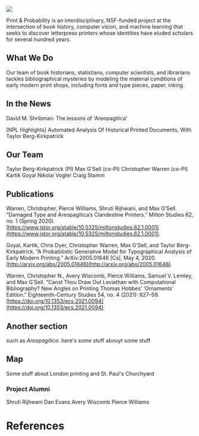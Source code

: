 <a href="https://juncture-digital.org"><img src="https://juncture-digital.org/images/ve-button.png"></a>

<param ve-config
       title="Print & Probability"
       banner="https://upload.wikimedia.org/wikipedia/commons/thumb/8/81/AtelierTypographie-AVonWerdt.jpg/1280px-AtelierTypographie-AVonWerdt.jpg"
       layout="vertical">

<!-- banner="https://hrc.contentdm.oclc.org/digital/iiif/p15878coll17/10666/185,160,1048,454/full/0/default.jpg"
              layout="vertical"> -->

<!-- Entities discussed throughout the essay are typically defined before the essay text and
     are thus available in all text.  Entity identifiers (QIDs) can be found in either
     Wikipedia or Wikidata (https://www.wikidata.org)> -->
<param ve-entity eid="Q642635"> <!-- Areopagitica -->
<param ve-entity eid="Q72759598"> <!-- David Shribman -->
<param ve-entity eid="Q64026160"> <!-- St. Paul's Churchyard -->
<param ve-entity eid="Q36600"> <!-- The Hague -->

Print & Probability
is an interdisciplinary, NSF-funded project at the intersection of book history, computer vision, and machine learning that seeks to discover letterpress printers whose identities have eluded scholars for several hundred years.
<param ve-image
       label="John Milton's 1644 pamphlet Areopagitica"
       description="1644 pamphlet by John Milton"
       license="public domain"
       url="https://hrc.contentdm.oclc.org/digital/iiif/p15878coll17/10666/179,186,1092,519/full/0/default.jpg">


## What We Do

Our team of book historians, statistians, computer scientists, and librarians tackles bibliographical mysteries by modeling the material conditions of early modern print shops, including <span data-mouseover-image-zoomto="372,330,373,337">fonts and type pieces</span>, <span data-mouseover-image-zoomto="630,452,373,337">paper</span>, <span data-mouseover-image-zoomto="704,417,259,234">inking</span>.
<param ve-image
url="https://upload.wikimedia.org/wikipedia/commons/thumb/8/81/AtelierTypographie-AVonWerdt.jpg/1280px-AtelierTypographie-AVonWerdt.jpg">

## In the News

David M. Shribman: The lessons of 'Areopagitica'
<param ve-iframe src="https://www.post-gazette.com/opinion/david-shribman/2019/11/24/Carnegie-Mellon-University-John-Milton-Areopagitica-document-analysis-Christopher-Warren/stories/201911240029">


[NPL Highlights] Automated Analysis Of Historical Printed Documents, With Taylor Berg-Kirkpatrick
<param ve-iframe src="https://w.soundcloud.com/player/?url=https%3A//api.soundcloud.com/tracks/719460085&color=%23ff5500&auto_play=false&hide_related=false&show_comments=true&show_user=true&show_reposts=false&show_teaser=true&visual=true">

## Our Team

Taylor Berg-Kirkpatrick (PI)
Max G'Sell (co-PI)
Christopher Warren (co-PI)
Kartik Goyal
Nikolai Vogler
Craig Stamm





## Publications

Warren, Christopher, Pierce Williams, Shruti Rijhwani, and Max G’Sell. “Damaged Type and Areopagitica’s Clandestine Printers.” Milton Studies 62, no. 1 (Spring 2020). [https://www.jstor.org/stable/10.5325/miltonstudies.62.1.0001](https://www.jstor.org/stable/10.5325/miltonstudies.62.1.0001).
<param ve-iframe src="https://doi.org/10.1353/mlt.2020.0005">

Goyal, Kartik, Chris Dyer, Christopher Warren, Max G’Sell, and Taylor Berg-Kirkpatrick. “A Probabilistic Generative Model for Typographical Analysis of Early Modern Printing.” ArXiv:2005.01646 [Cs], May 4, 2020. [http://arxiv.org/abs/2005.01646](http://arxiv.org/abs/2005.01646).
<param ve-iframe src="https://arxiv.org/pdf/2005.01646.pdf">


Warren, Christopher N., Avery Wiscomb, Pierce Williams, Samuel V. Lemley, and Max G’Sell. “Canst Thou Draw Out Leviathan with Computational Bibliography? New Angles on Printing Thomas Hobbes’ ‘Ornaments’ Edition.” Eighteenth-Century Studies 54, no. 4 (2021): 827–59. [https://doi.org/10.1353/ecs.2021.0094](https://doi.org/10.1353/ecs.2021.0094).
<param ve-iframe src="https://doi.org/10.1353/ecs.2021.0094">







## Another section

such as _Areopagitica_.
here's some stuff abouyt some stuff

<param ve-compare curtain
       url="https://www.cmu.edu/dietrich/news/news-stories/2019/november/images/milton-mystery-figure-sketch3-2000x1000-min.jpg">
<param ve-compare curtain
url="https://hrc.contentdm.oclc.org/digital/iiif/p15878coll17/10666/185,160,1048,454/full/0/default.jpg">


<param ve-graphic
       url="https://www.cmu.edu/dietrich/news/news-stories/2019/november/images/milton-mystery-figure-sketch3-2000x1000-min.jpg">



<param ve-image
       url="https://hrc.contentdm.oclc.org/digital/iiif/p15878coll17/10666/full/full/0/default.jpg">


## Map

Some stuff about London printing and St. Paul's Churchyard
<param ve-map center="Q105038089" zoom="11" prefer-geojson>

### Project Alumni

Shruti Rijhwani
Dan Evans
Avery Wiscomb
Pierce Williams

# References

[^1]: [Wikipedia: Girl with a Pearl Earring](https://en.wikipedia.org/wiki/Girl_with_a_Pearl_Earring)
